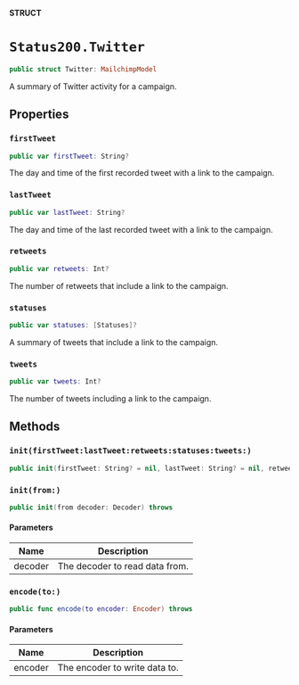 **STRUCT**

# `Status200.Twitter`

```swift
public struct Twitter: MailchimpModel
```

A summary of Twitter activity for a campaign.

## Properties
### `firstTweet`

```swift
public var firstTweet: String?
```

The day and time of the first recorded tweet with a link to the campaign.

### `lastTweet`

```swift
public var lastTweet: String?
```

The day and time of the last recorded tweet with a link to the campaign.

### `retweets`

```swift
public var retweets: Int?
```

The number of retweets that include a link to the campaign.

### `statuses`

```swift
public var statuses: [Statuses]?
```

A summary of tweets that include a link to the campaign.

### `tweets`

```swift
public var tweets: Int?
```

The number of tweets including a link to the campaign.

## Methods
### `init(firstTweet:lastTweet:retweets:statuses:tweets:)`

```swift
public init(firstTweet: String? = nil, lastTweet: String? = nil, retweets: Int? = nil, statuses: [Statuses]? = nil, tweets: Int? = nil)
```

### `init(from:)`

```swift
public init(from decoder: Decoder) throws
```

#### Parameters

| Name | Description |
| ---- | ----------- |
| decoder | The decoder to read data from. |

### `encode(to:)`

```swift
public func encode(to encoder: Encoder) throws
```

#### Parameters

| Name | Description |
| ---- | ----------- |
| encoder | The encoder to write data to. |